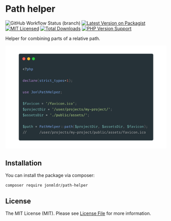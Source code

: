 # Path helper

![GitHub Workflow Status (branch)](https://img.shields.io/github/workflow/status/jonmldr/path-helper/Composer%20+%20unit%20tests/master?label=tests&logo=Tests)
[![Latest Version on Packagist](https://img.shields.io/packagist/v/jonmldr/path-helper.svg?style=flat-square)](https://packagist.org/packages/jonmldr/path-helper)
[![MIT Licensed](https://img.shields.io/badge/license-MIT-brightgreen.svg?style=flat-square)](LICENSE.md)
[![Total Downloads](https://img.shields.io/packagist/dt/jonmldr/path-helper.svg?style=flat-square)](https://packagist.org/packages/jonmldr/path-helper)
[![PHP Version Support](https://img.shields.io/packagist/php-v/jonmldr/path-helper.svg?style=flat-square)](https://packagist.org/packages/jonmldr/path-helper)

Helper for combining parts of a relative path.

![Path helper](https://raw.githubusercontent.com/jonmldr/path-helper/master/.github/code.png)

## Installation
You can install the package via composer:
````
composer require jonmldr/path-helper
````

## License
The MIT License (MIT). Please see [License File](LICENSE.md) for more information.
